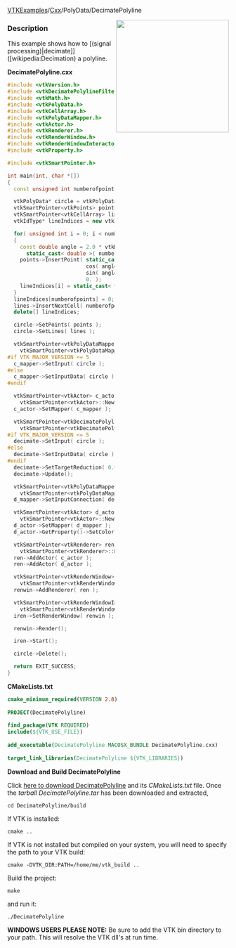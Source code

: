 [VTKExamples](/index/)/[Cxx](/Cxx)/PolyData/DecimatePolyline

<img align="right" src="https://github.com/lorensen/VTKExamples/blob/gh-pages/Testing/Baseline/PolyData/TestDecimatePolyline.png?raw=true" width="256" />

### Description
This example shows how to [(signal processing)|decimate]]([wikipedia:Decimation) a polyline.

**DecimatePolyline.cxx**
```c++
#include <vtkVersion.h>
#include <vtkDecimatePolylineFilter.h>
#include <vtkMath.h>
#include <vtkPolyData.h>
#include <vtkCellArray.h>
#include <vtkPolyDataMapper.h>
#include <vtkActor.h>
#include <vtkRenderer.h>
#include <vtkRenderWindow.h>
#include <vtkRenderWindowInteractor.h>
#include <vtkProperty.h>

#include <vtkSmartPointer.h>

int main(int, char *[])
{
  const unsigned int numberofpoints = 100;

  vtkPolyData* circle = vtkPolyData::New();
  vtkSmartPointer<vtkPoints> points = vtkSmartPointer<vtkPoints>::New();
  vtkSmartPointer<vtkCellArray> lines = vtkSmartPointer<vtkCellArray>::New();
  vtkIdType* lineIndices = new vtkIdType[numberofpoints+1];

  for( unsigned int i = 0; i < numberofpoints; i++ )
  {
    const double angle = 2.0 * vtkMath::Pi() * static_cast< double >( i ) /
      static_cast< double >( numberofpoints );
    points->InsertPoint( static_cast< vtkIdType >( i ),
                         cos( angle ),
                         sin( angle ),
                         0. );
    lineIndices[i] = static_cast< vtkIdType >( i );
  }
  lineIndices[numberofpoints] = 0;
  lines->InsertNextCell( numberofpoints+1, lineIndices );
  delete[] lineIndices;

  circle->SetPoints( points );
  circle->SetLines( lines );

  vtkSmartPointer<vtkPolyDataMapper> c_mapper =
    vtkSmartPointer<vtkPolyDataMapper>::New();
#if VTK_MAJOR_VERSION <= 5
  c_mapper->SetInput( circle );
#else
  c_mapper->SetInputData( circle );
#endif

  vtkSmartPointer<vtkActor> c_actor =
    vtkSmartPointer<vtkActor>::New();
  c_actor->SetMapper( c_mapper );

  vtkSmartPointer<vtkDecimatePolylineFilter> decimate =
    vtkSmartPointer<vtkDecimatePolylineFilter>::New();
#if VTK_MAJOR_VERSION <= 5
  decimate->SetInput( circle );
#else
  decimate->SetInputData( circle );
#endif
  decimate->SetTargetReduction( 0.95 );
  decimate->Update();

  vtkSmartPointer<vtkPolyDataMapper> d_mapper =
    vtkSmartPointer<vtkPolyDataMapper>::New();
  d_mapper->SetInputConnection( decimate->GetOutputPort() );

  vtkSmartPointer<vtkActor> d_actor =
    vtkSmartPointer<vtkActor>::New();
  d_actor->SetMapper( d_mapper );
  d_actor->GetProperty()->SetColor( 1., 0. ,0. );

  vtkSmartPointer<vtkRenderer> ren =
    vtkSmartPointer<vtkRenderer>::New();
  ren->AddActor( c_actor );
  ren->AddActor( d_actor );

  vtkSmartPointer<vtkRenderWindow> renwin =
    vtkSmartPointer<vtkRenderWindow>::New();
  renwin->AddRenderer( ren );

  vtkSmartPointer<vtkRenderWindowInteractor> iren =
    vtkSmartPointer<vtkRenderWindowInteractor>::New();
  iren->SetRenderWindow( renwin );

  renwin->Render();

  iren->Start();

  circle->Delete();

  return EXIT_SUCCESS;
}
```
**CMakeLists.txt**
```cmake
cmake_minimum_required(VERSION 2.8)
 
PROJECT(DecimatePolyline)
 
find_package(VTK REQUIRED)
include(${VTK_USE_FILE})
 
add_executable(DecimatePolyline MACOSX_BUNDLE DecimatePolyline.cxx)
 
target_link_libraries(DecimatePolyline ${VTK_LIBRARIES})
```

**Download and Build DecimatePolyline**

Click [here to download DecimatePolyline](https://github.com/lorensen/VTKWikiExamplesTarballs/raw/master/DecimatePolyline.tar) and its *CMakeLists.txt* file.
Once the *tarball DecimatePolyline.tar* has been downloaded and extracted,
```
cd DecimatePolyline/build 
```
If VTK is installed:
```
cmake ..
```
If VTK is not installed but compiled on your system, you will need to specify the path to your VTK build:
```
cmake -DVTK_DIR:PATH=/home/me/vtk_build ..
```
Build the project:
```
make
```
and run it:
```
./DecimatePolyline
```
**WINDOWS USERS PLEASE NOTE:** Be sure to add the VTK bin directory to your path. This will resolve the VTK dll's at run time.

